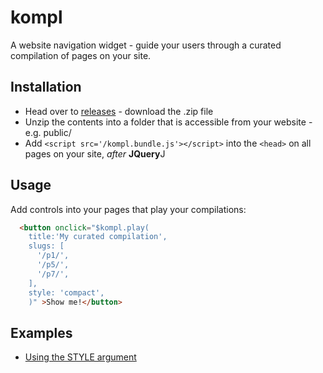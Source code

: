 # kompl

A website navigation widget - guide your users through a curated compilation of pages on your site.

## Installation

* Head over to [releases](releses) - download the .zip file
* Unzip the contents into a folder that is accessible from your website - e.g. public/
* Add `<script src='/kompl.bundle.js'></script>` into the `<head>` on all pages on your site, *after* **JQuery**J

## Usage

Add controls into your pages that play your compilations:

```html
  <button onclick="$kompl.play(
    title:'My curated compilation',
    slugs: [
      '/p1/',
      '/p5/',
      '/p7/',
    ],
    style: 'compact',
    )" >Show me!</button>
```

## Examples

* [Using the STYLE argument](doc/example-style-001.md)
